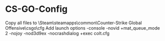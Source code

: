 # CS-GO-Config

Copy all files to \Steam\steamapps\common\Counter-Strike Global Offensive\csgo\cfg
Add launch options -console -novid +mat_queue_mode 2 -nojoy -nod3d9ex -nocrashdialog +exec colt.cfg
